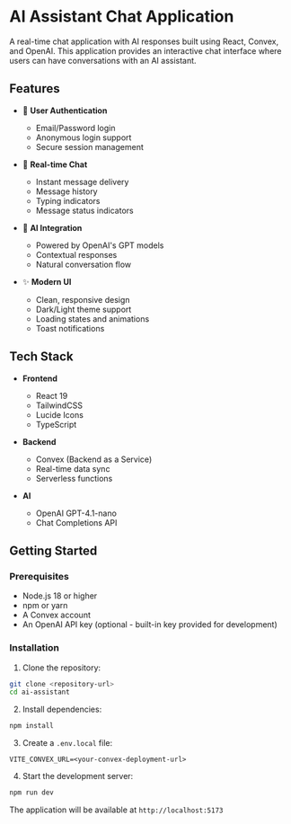 # AI Assistant Chat Application

A real-time chat application with AI responses built using React, Convex, and OpenAI. This application provides an interactive chat interface where users can have conversations with an AI assistant.

## Features

- 🔐 **User Authentication**
  - Email/Password login
  - Anonymous login support
  - Secure session management

- 💬 **Real-time Chat**
  - Instant message delivery
  - Message history
  - Typing indicators
  - Message status indicators

- 🤖 **AI Integration**
  - Powered by OpenAI's GPT models
  - Contextual responses
  - Natural conversation flow

- ✨ **Modern UI**
  - Clean, responsive design
  - Dark/Light theme support
  - Loading states and animations
  - Toast notifications

## Tech Stack

- **Frontend**
  - React 19
  - TailwindCSS
  - Lucide Icons
  - TypeScript

- **Backend**
  - Convex (Backend as a Service)
  - Real-time data sync
  - Serverless functions

- **AI**
  - OpenAI GPT-4.1-nano
  - Chat Completions API

## Getting Started

### Prerequisites

- Node.js 18 or higher
- npm or yarn
- A Convex account
- An OpenAI API key (optional - built-in key provided for development)

### Installation

1. Clone the repository:
```bash
git clone <repository-url>
cd ai-assistant
```

2. Install dependencies:
```bash
npm install
```

3. Create a `.env.local` file:
```env
VITE_CONVEX_URL=<your-convex-deployment-url>
```

4. Start the development server:
```bash
npm run dev
```

The application will be available at `http://localhost:5173`

